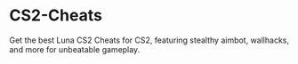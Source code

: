 # CS2-Cheats
Get the best Luna CS2 Cheats for CS2, featuring stealthy aimbot, wallhacks, and more for unbeatable gameplay.
